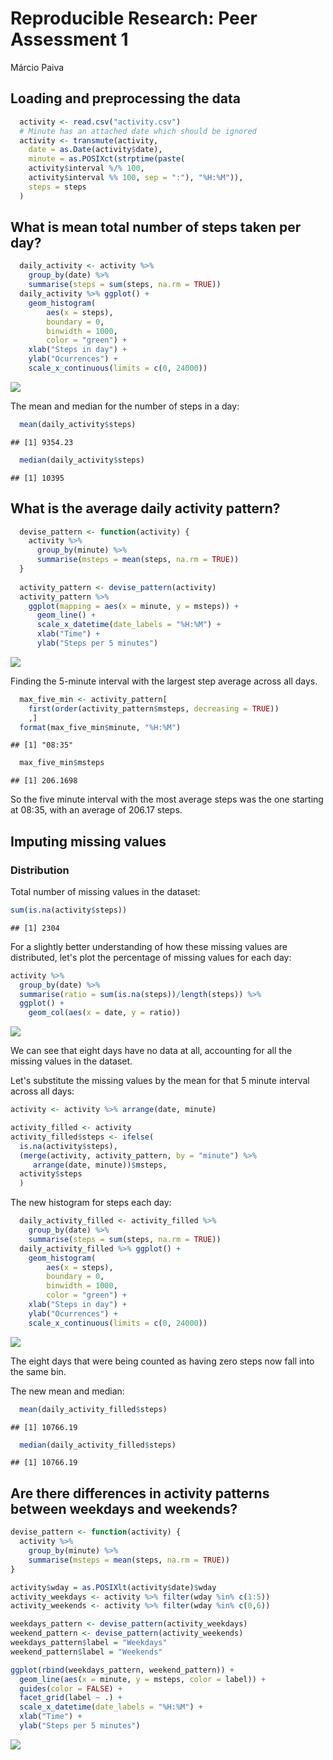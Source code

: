 # Reproducible Research: Peer Assessment 1
Márcio Paiva  



## Loading and preprocessing the data

```r
  activity <- read.csv("activity.csv")
  # Minute has an attached date which should be ignored
  activity <- transmute(activity,
    date = as.Date(activity$date),
    minute = as.POSIXct(strptime(paste(
    activity$interval %/% 100,
    activity$interval %% 100, sep = ":"), "%H:%M")),
    steps = steps
  )
```


## What is mean total number of steps taken per day?

```r
  daily_activity <- activity %>% 
    group_by(date) %>%
    summarise(steps = sum(steps, na.rm = TRUE))
  daily_activity %>% ggplot() +
    geom_histogram(
        aes(x = steps),
        boundary = 0,
        binwidth = 1000,
        color = "green") +
    xlab("Steps in day") +
    ylab("Ocurrences") +
    scale_x_continuous(limits = c(0, 24000))
```

![](PA1_template_files/figure-html/hist_steps-1.png)<!-- -->

The mean and median for the number of steps in a day:

```r
  mean(daily_activity$steps)
```

```
## [1] 9354.23
```

```r
  median(daily_activity$steps)
```

```
## [1] 10395
```


## What is the average daily activity pattern?

```r
  devise_pattern <- function(activity) {
    activity %>%
      group_by(minute) %>%
      summarise(msteps = mean(steps, na.rm = TRUE))
  }
  
  activity_pattern <- devise_pattern(activity)
  activity_pattern %>%
    ggplot(mapping = aes(x = minute, y = msteps)) +
      geom_line() +
      scale_x_datetime(date_labels = "%H:%M") +
      xlab("Time") +
      ylab("Steps per 5 minutes")
```

![](PA1_template_files/figure-html/activity_pattern-1.png)<!-- -->

Finding the 5-minute interval with the largest step average across all days.

```r
  max_five_min <- activity_pattern[
    first(order(activity_pattern$msteps, decreasing = TRUE))
    ,]
  format(max_five_min$minute, "%H:%M")
```

```
## [1] "08:35"
```

```r
  max_five_min$msteps
```

```
## [1] 206.1698
```

So the five minute interval with the most average steps was the one starting at 08:35, with an average of 206.17 steps.

## Imputing missing values

### Distribution
Total number of missing values in the dataset:

```r
sum(is.na(activity$steps))
```

```
## [1] 2304
```

For a slightly better understanding of how these missing values are distributed, let's plot the percentage of missing values for each day:

```r
activity %>%
  group_by(date) %>%
  summarise(ratio = sum(is.na(steps))/length(steps)) %>%
  ggplot() +
    geom_col(aes(x = date, y = ratio))
```

![](PA1_template_files/figure-html/missing_values_per_day-1.png)<!-- -->

We can see that eight days have no data at all, accounting for all the missing values in the dataset.

Let's substitute the missing values by the mean for that 5 minute interval across all days:

```r
activity <- activity %>% arrange(date, minute)

activity_filled <- activity
activity_filled$steps <- ifelse(
  is.na(activity$steps),
  (merge(activity, activity_pattern, by = "minute") %>%
     arrange(date, minute))$msteps,
  activity$steps
  )
```

The new histogram for steps each day:

```r
  daily_activity_filled <- activity_filled %>% 
    group_by(date) %>%
    summarise(steps = sum(steps, na.rm = TRUE))
  daily_activity_filled %>% ggplot() +
    geom_histogram(
        aes(x = steps),
        boundary = 0,
        binwidth = 1000,
        color = "green") +
    xlab("Steps in day") +
    ylab("Ocurrences") +
    scale_x_continuous(limits = c(0, 24000))
```

![](PA1_template_files/figure-html/hist_steps_filled-1.png)<!-- -->

The eight days that were being counted as having zero steps now fall into the same bin.

The new mean and median:

```r
  mean(daily_activity_filled$steps)
```

```
## [1] 10766.19
```

```r
  median(daily_activity_filled$steps)
```

```
## [1] 10766.19
```

## Are there differences in activity patterns between weekdays and weekends?


```r
devise_pattern <- function(activity) {
  activity %>%
    group_by(minute) %>%
    summarise(msteps = mean(steps, na.rm = TRUE))
}

activity$wday = as.POSIXlt(activity$date)$wday
activity_weekdays <- activity %>% filter(wday %in% c(1:5))
activity_weekends <- activity %>% filter(wday %in% c(0,6))

weekdays_pattern <- devise_pattern(activity_weekdays)
weekend_pattern <- devise_pattern(activity_weekends)
weekdays_pattern$label = "Weekdays"
weekend_pattern$label = "Weekends"

ggplot(rbind(weekdays_pattern, weekend_pattern)) +
  geom_line(aes(x = minute, y = msteps, color = label)) +
  guides(color = FALSE) +
  facet_grid(label ~ .) +
  scale_x_datetime(date_labels = "%H:%M") +
  xlab("Time") +
  ylab("Steps per 5 minutes")
```

![](PA1_template_files/figure-html/weekdays_vs_weekends-1.png)<!-- -->





